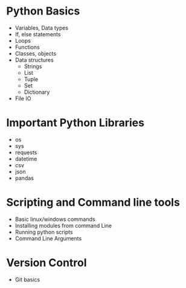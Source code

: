 # Python Basics
- Variables, Data types 
- If, else statements
- Loops
- Functions
- Classes, objects
- Data structures
    - Strings
    - List 
    - Tuple 
    - Set 
    - Dictionary 
- File IO 

# Important Python Libraries
- os
- sys
- requests
- datetime
- csv
- json
- pandas

# Scripting and Command line tools
- Basic linux/windows commands
- Installing modules from command Line
- Running python scripts
- Command Line Arguments

# Version  Control
- Git basics